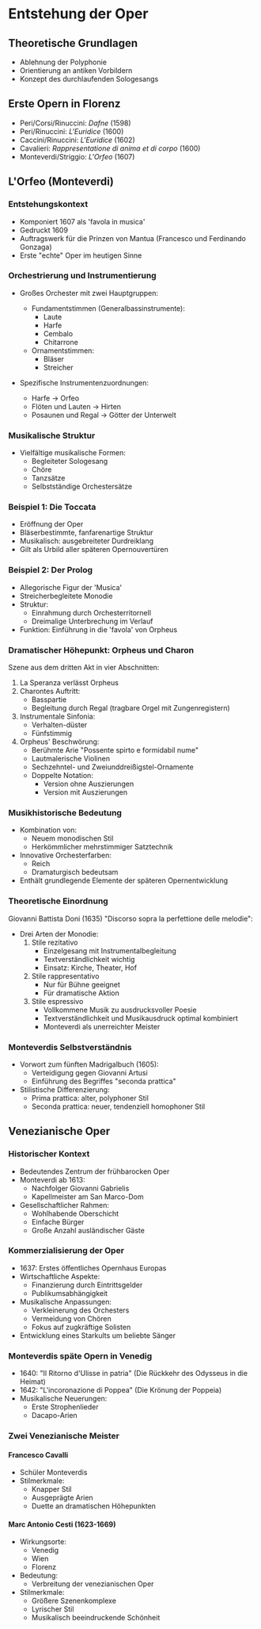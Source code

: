 <!--
author: Dennis Ried
email: dennis.ried@musikwiss.uni-halle.de
version: 1.0.0
language: de
narrator: Deutsch Female
comment: Entstehung der Oper (Sitzung 3)
import: https://gitlab.informatik.uni-halle.de/muwi/vl-mugesch-i/-/raw/main/config.md
        https://raw.githubusercontent.com/LiaTemplates/citations/main/README.md

link: ../style.css
-->

# Entstehung der Oper

## Theoretische Grundlagen
* Ablehnung der Polyphonie
* Orientierung an antiken Vorbildern
* Konzept des durchlaufenden Sologesangs

## Erste Opern in Florenz

  * Peri/Corsi/Rinuccini: _Dafne_ (1598)
  * Peri/Rinuccini: _L'Euridice_ (1600)
  * Caccini/Rinuccini: _L'Euridice_ (1602)
  * Cavalieri: _Rappresentatione di anima et di corpo_ (1600)
  * Monteverdi/Striggio: _L'Orfeo_ (1607)


## L'Orfeo (Monteverdi)

### Entstehungskontext

* Komponiert 1607 als 'favola in musica'
* Gedruckt 1609
* Auftragswerk für die Prinzen von Mantua (Francesco und Ferdinando Gonzaga)
* Erste "echte" Oper im heutigen Sinne

### Orchestrierung und Instrumentierung

* Großes Orchester mit zwei Hauptgruppen:
  * Fundamentstimmen (Generalbassinstrumente):
    * Laute
    * Harfe
    * Cembalo
    * Chitarrone
  * Ornamentstimmen:
    * Bläser
    * Streicher

* Spezifische Instrumentenzuordnungen:
  * Harfe → Orfeo
  * Flöten und Lauten → Hirten
  * Posaunen und Regal → Götter der Unterwelt

### Musikalische Struktur

* Vielfältige musikalische Formen:
  * Begleiteter Sologesang
  * Chöre
  * Tanzsätze
  * Selbstständige Orchestersätze

### Beispiel 1: Die Toccata

* Eröffnung der Oper
* Bläserbestimmte, fanfarenartige Struktur
* Musikalisch: ausgebreiteter Durdreiklang
* Gilt als Urbild aller späteren Opernouvertüren

### Beispiel 2: Der Prolog

* Allegorische Figur der 'Musica'
* Streicherbegleitete Monodie
* Struktur:
  * Einrahmung durch Orchesterritornell
  * Dreimalige Unterbrechung im Verlauf
* Funktion: Einführung in die 'favola' von Orpheus

### Dramatischer Höhepunkt: Orpheus und Charon

Szene aus dem dritten Akt in vier Abschnitten:

1. La Speranza verlässt Orpheus
2. Charontes Auftritt:
   * Basspartie
   * Begleitung durch Regal (tragbare Orgel mit Zungenregistern)
3. Instrumentale Sinfonia:
   * Verhalten-düster
   * Fünfstimmig
4. Orpheus' Beschwörung:
   * Berühmte Arie "Possente spirto e formidabil nume"
   * Lautmalerische Violinen
   * Sechzehntel- und Zweiunddreißigstel-Ornamente
   * Doppelte Notation:
     * Version ohne Auszierungen
     * Version mit Auszierungen

### Musikhistorische Bedeutung

* Kombination von:
  * Neuem monodischen Stil
  * Herkömmlicher mehrstimmiger Satztechnik
* Innovative Orchesterfarben:
  * Reich
  * Dramaturgisch bedeutsam
* Enthält grundlegende Elemente der späteren Opernentwicklung

### Theoretische Einordnung

Giovanni Battista Doni (1635) "Discorso sopra la perfettione delle melodie":

* Drei Arten der Monodie:
  1. Stile rezitativo
     * Einzelgesang mit Instrumentalbegleitung
     * Textverständlichkeit wichtig
     * Einsatz: Kirche, Theater, Hof
  2. Stile rappresentativo
     * Nur für Bühne geeignet
     * Für dramatische Aktion
  3. Stile espressivo
     * Vollkommene Musik zu ausdrucksvoller Poesie
     * Textverständlichkeit und Musikausdruck optimal kombiniert
     * Monteverdi als unerreichter Meister

### Monteverdis Selbstverständnis

* Vorwort zum fünften Madrigalbuch (1605):
  * Verteidigung gegen Giovanni Artusi
  * Einführung des Begriffes "seconda prattica"
* Stilistische Differenzierung:
  * Prima prattica: alter, polyphoner Stil
  * Seconda prattica: neuer, tendenziell homophoner Stil

## Venezianische Oper

### Historischer Kontext

* Bedeutendes Zentrum der frühbarocken Oper
* Monteverdi ab 1613:
  * Nachfolger Giovanni Gabrielis
  * Kapellmeister am San Marco-Dom
* Gesellschaftlicher Rahmen:
  * Wohlhabende Oberschicht
  * Einfache Bürger
  * Große Anzahl ausländischer Gäste

### Kommerzialisierung der Oper

* 1637: Erstes öffentliches Opernhaus Europas
* Wirtschaftliche Aspekte:
  * Finanzierung durch Eintrittsgelder
  * Publikumsabhängigkeit
* Musikalische Anpassungen:
  * Verkleinerung des Orchesters
  * Vermeidung von Chören
  * Fokus auf zugkräftige Solisten
* Entwicklung eines Starkults um beliebte Sänger

### Monteverdis späte Opern in Venedig

* 1640: "Il Ritorno d'Ulisse in patria" (Die Rückkehr des Odysseus in die Heimat)
* 1642: "L'incoronazione di Poppea" (Die Krönung der Poppeia)
* Musikalische Neuerungen:
  * Erste Strophenlieder
  * Dacapo-Arien

### Zwei Venezianische Meister

#### Francesco Cavalli
* Schüler Monteverdis
* Stilmerkmale:
  * Knapper Stil
  * Ausgeprägte Arien
  * Duette an dramatischen Höhepunkten

#### Marc Antonio Cesti (1623-1669)
* Wirkungsorte:
  * Venedig
  * Wien
  * Florenz
* Bedeutung:
  * Verbreitung der venezianischen Oper
* Stilmerkmale:
  * Größere Szenenkomplexe
  * Lyrischer Stil
  * Musikalisch beeindruckende Schönheit